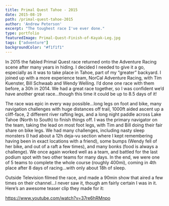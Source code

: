 ```yaml
---
title: Primal Quest Tahoe - 2015
date: 2015-08-19
path: /primal-quest-tahoe-2015
author: 'Andrew Peterson'
excerpt: "The toughest race I've ever done."
type: portfolio
featuredImage: Primal-Quest-Finish-of-Kayak-Leg.jpg
tags: ["adventure"]
backgroundColor: "#f1f1f1"
---
```

In 2015 the fabled Primal Quest race returned onto the Adventure Racing scene after many years in hiding. I decided I needed to give it a go, especially as it was to take place in Tahoe, part of my “greater” backyard. I joined up with a more experience team, NorCal Adventure Racing, with Tim Kuenster, Bill Schwaab and Wendy Welling. I’d done one race with them before, a 30h in 2014. We had a great race together, so I was confident we’d have another great race…though this time it could be up to 8.5 days of it!

The race was epic in every way possible…long legs on foot and bike, many navigation challenges with huge distances off trail, 1000ft aided ascent up a cliff-face, 2 different river rafting legs, and a long night paddle across Lake Tahoe (North to South) to finish things off. I was the primary navigator on the team, taking the lead on most foot legs, with Tim and Bill doing their fair share on bike legs. We had many challenges, including nasty sleep monsters (I had about a 12h deja-vu section where I kept remembering having been in exact locations with a friend), some bumps (Wendy fell of her bike, and out of a raft a few times), and many bonks (food is always a challenge). We once again worked well as a team, and battled for the last podium spot with two other teams for many days. In the end, we were one of 5 teams to complete the whole course (roughly 400mi), coming in 4th place after 8 days of racing…with only about 18h of sleep.

Outside Television filmed the race, and made a 90min show that aired a few times on their channel…I never saw it, though am fairly certain I was in it. Here’s an awesome teaser clip they made for it:

<https://www.youtube.com/watch?v=37re6hRMnpo>